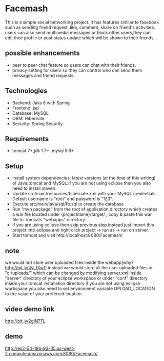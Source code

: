 # Facemash
This is a simple social networking project. it has features similar to facebook such as sending friend request, like, comment, share on friend's activities. users can also send multimedia messages or block other users,they can edit their profile or post status update which will be shown to their friends.

## possible enhancements
* peer to peer chat feature so users can chat with their friends.
* privacy setting for users so they can control who can send them messages and friend requests.

## Technologies
* Backend: Java 8 with Spring
* Frontend: jsp
* Database: MySQL
* ORM: Hibernate
* Security: Spring Security

## Requirements
* tomcat 7+,jdk 1.7+ ,mysql 5.6+

## Setup
* Install system dependencies: latest versions (at the time of this writing) of Java,tomcat and MySQL.If you are not using eclipse
then you also need to install maven.
* Update src/main/resources/hibernate.xml with your MySQL credentials. Default username is "root" and password is "123".
* Execute src/main/java/sql/fb.sql to create the database
* Run "mvn package" from the root of application directory which creates a war file located under {projectname}/target/ ,
  copy & paste this war file to Tomcats "webapps" directory.
* if you are using eclipse then skip previous step instead just import this project into eclipse and right click project -> run as -> run     on server.
* Start tomcat and visit http://localhost:8080/Facemash/

## note

we would not store user uploaded files inside the webapp(why? http://bit.ly/2sLfXwf) instead we would store all the user uploaded files in "c:/uploads/" which can be changed by modifying server.xml inside "server" directory of your eclipse workspace or under "conf" directory inside your tomcat installation directory if you are not using eclipse workspace.you also need to set environment variable UPLOAD_LOCATION to the value of your preferred location.

## video demo link
http://bit.ly/2giN7TL

## demo
http://ec2-54-186-93-35.us-west-2.compute.amazonaws.com:8080/Facemash/
